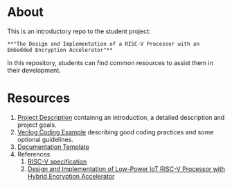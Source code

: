# About
This is an introductory repo to the student project:

    **"The Design and Implementation of a RISC-V Processor with an Embedded Encryption Accelerator"**

In this repository, students can find common resources to assist them in their development.

# Resources 
1. [Project Description](./Resources/The%20Design%20and%20Implementation%20of%20a%20RISC-V%20Processor%20with%20an%20Embedded%20Encryption%20Accelerator.md) containng an introduction, a detailed description and project goals.
2. [Verilog Coding Example](./Resources/find_first.v) describing good coding practices and some optional guidelines.
3. [Documentation Template](./Resources/DocumentationTemplate.md)
4. References
   1. [RISC-V specification](https://lf-riscv.atlassian.net/wiki/spaces/HOME/pages/16154769/RISC-V+Technical+Specifications)
   2. [Design and Implementation of Low-Power IoT RISC-V Processor with Hybrid Encryption Accelerator](https://www.mdpi.com/2079-9292/12/20/4222)

